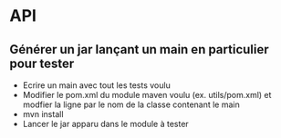 # API

## Générer un jar lançant un main en particulier pour tester
* Ecrire un main avec tout les tests voulu
* Modifier le pom.xml du module maven voulu (ex. utils/pom.xml) et modfier la ligne <mainClass></mainClass> par le nom de la classe contenant le main
* mvn install
* Lancer le jar apparu dans le module à tester